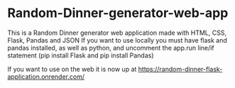 # Random-Dinner-generator-web-app
This is a Random Dinner generator web application made with HTML, CSS, Flask, Pandas and JSON
If you want to use locally you must have flask and pandas installed, as well as python, and uncomment the app.run line/if statement
  (pip install Flask and pip install Pandas)

If you want to use on the web it is now up at https://random-dinner-flask-application.onrender.com/
